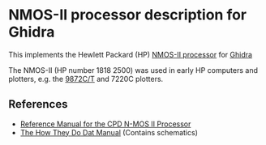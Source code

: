 # NMOS-II processor description for Ghidra

This implements the Hewlett Packard (HP) [NMOS-II processor](http://www.hp9825.com/html/hybrid_microprocessor.html) for
[Ghidra](https://ghidra-sre.org)

The NMOS-II (HP number 1818 2500) was used in early HP computers and plotters, e.g. the [9872C/T](http://hpmuseum.net/display_item.php?hw=79)
and 7220C plotters.

## References

* [Reference Manual for the CPD N-MOS II Processor](https://archive.org/details/bitsavers_hpasicnmosg1976_6027884)
* [The How They Do Dat Manual](https://archive.org/details/bitsavers_hpasicnmosl_32714611) (Contains schematics)
